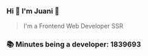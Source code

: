### Hi 👋 I&#39;m Juani 🦁

> I&#39;m a Frontend Web Developer SSR

### 📚 Minutes being a developer: 1839693
